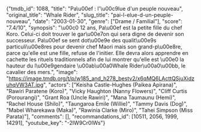 {"tmdb_id": 1088, "title": "Pa\u00ef : l'\u00c9lue d'un peuple nouveau", "original_title": "Whale Rider", "slug_title": "pai-l-elue-d-un-peuple-nouveau", "date": "2003-01-30", "genre": ["Drame / Familial"], "score": "7.4/10", "synopsis": "\u00c0 12 ans, Pa\u00ef est la petite fille du chef Koro. Celui-ci doit trouver le gar\u00e7on qui sera digne de devenir son successeur. Pa\u00ef se sent dot\u00e9e des qualit\u00e9s particuli\u00e8res pour devenir chef Maori mais son grand-p\u00e8re, parce qu'elle est une fille, refuse de l'initier. Elle devra alors apprendre en cachette les rituels traditionnels afin de lui montrer qu'elle est \u00e0 la hauteur du l\u00e9gendaire \u00ab\u00a0Whale Rider\u00a0\u00bb, le cavalier des mers.", "image": "https://image.tmdb.org/t/p/w185_and_h278_bestv2/x6qMQ6LActtQSjuXidzuhqVW3AT.jpg", "actors": ["Keisha Castle-Hughes (Paikea Apirana)", "Rawiri Paratene (Koro)", "Vicky Haughton (Nanny Flowers)", "Cliff Curtis (Porourangi)", "Grant Roa (Uncle Rawiri)", "Mana Taumaunu (Hemi)", "Rachel House (Shilo)", "Taungaroa Emile (Willie)", "Tammy Davis (Dog)", "Mabel Wharekawa (Maka)", "Rawinia Clarke (Miro)", "Tahei Simpson (Miss Parata)"], "comments": [], "recommandations_id": [10511, 2056, 1999, 14291], "youtube_key": "-2IW9Cr0lWs"}